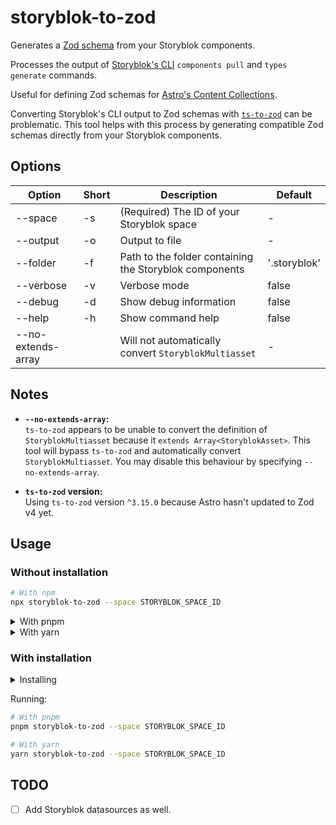 # storyblok-to-zod

Generates a [Zod schema][zod] from your Storyblok components.

Processes the output of [Storyblok's CLI][storyblok-cli] `components pull` and
`types generate` commands.

Useful for defining Zod schemas for [Astro's Content
Collections][astro-collections].

Converting Storyblok's CLI output to Zod schemas with [`ts-to-zod`] can be
problematic. This tool helps with this process by generating compatible Zod
schemas directly from your Storyblok components.

## Options

| Option              | Short | Description                                            | Default                      |
| ---------           | ----- | ------------------------------------------------------ | ---------------------------- |
| --space             | -s    | (Required) The ID of your Storyblok space              | -                            |
| --output            | -o    | Output to file                                         | -                            |
| --folder            | -f    | Path to the folder containing the Storyblok components | '.storyblok'                 |
| --verbose           | -v    | Verbose mode                                           | false                        |
| --debug             | -d    | Show debug information                                 | false                        |
| --help              | -h    | Show command help                                      | false                        |
| --no-extends-array  |       | Will not automatically convert `StoryblokMultiasset`   | -                            |

## Notes

- __`--no-extends-array`:__  
  `ts-to-zod` appears to be unable to convert the definition of
`StoryblokMultiasset` because it `extends Array<StoryblokAsset>`. This tool will
bypass `ts-to-zod` and automatically convert `StoryblokMultiasset`. You may
disable this behaviour by specifying `--no-extends-array`.

- __`ts-to-zod` version:__  
  Using `ts-to-zod` version `^3.15.0` because Astro hasn't updated to Zod v4 yet.

## Usage

### Without installation

```sh
# With npm
npx storyblok-to-zod --space STORYBLOK_SPACE_ID
```

<details>
<summary>With pnpm</summary>
```sh
# With pnpm
pnpm dlx storyblok-to-zod --space STORYBLOK_SPACE_ID
```
</details>

<details>
<summary>With yarn</summary>
```sh
# With yarn
yarn dlx storyblok-to-zod --space STORYBLOK_SPACE_ID
```
</details>

### With installation

<details>
<summary>Installing</summary>

```sh
# With npm
npm install storyblok-to-zod --save-dev

# With pnpm
pnpm add storyblok-to-zod --dev

# With yarn
yarn add storyblok-to-zod --dev
```

</details>

Running:

```sh
# With pnpm
pnpm storyblok-to-zod --space STORYBLOK_SPACE_ID

# With yarn
yarn storyblok-to-zod --space STORYBLOK_SPACE_ID
```

## TODO

- [ ] Add Storyblok datasources as well.

[astro-collections]: https://docs.astro.build/en/guides/content-collections/
[`ts-to-zod`]: https://www.npmjs.com/package/ts-to-zod
[storyblok-cli]: https://www.storyblok.com/docs/packages/storyblok-cli
[zod]: https://zod.dev
